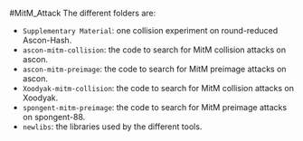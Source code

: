 #MitM_Attack
The different folders are:
- `Supplementary Material`: one collision experiment on round-reduced Ascon-Hash.
- `ascon-mitm-collision`: the code to search for MitM collision attacks on ascon.
- `ascon-mitm-preimage`: the code to search for MitM preimage attacks on ascon.
- `Xoodyak-mitm-collision`: the code to search for MitM collision attacks on Xoodyak.
- `spongent-mitm-preimage`: the code to search for MitM preimage attacks on spongent-88.
- `newlibs`: the libraries used by the different tools. 
